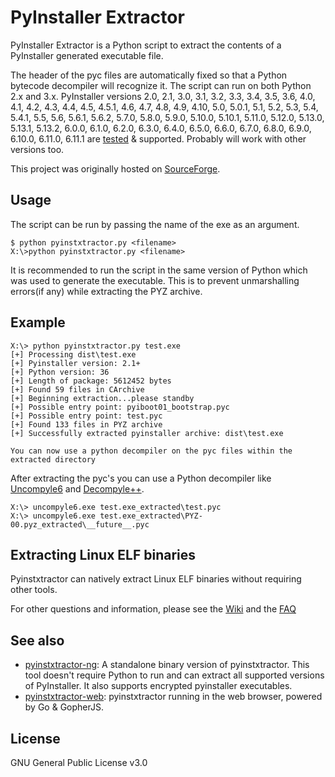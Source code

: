# PyInstaller Extractor

PyInstaller Extractor is a Python script to extract the contents of a PyInstaller generated executable file.

The header of the pyc files are automatically fixed so that a Python bytecode decompiler will recognize it. The script can run on both Python 2.x and 3.x. PyInstaller versions 2.0, 2.1, 3.0, 3.1, 3.2, 3.3, 3.4, 3.5, 3.6, 4.0, 4.1, 4.2, 4.3, 4.4, 4.5, 4.5.1, 4.6, 4.7, 4.8, 4.9, 4.10, 5.0, 5.0.1, 5.1, 5.2, 5.3, 5.4, 5.4.1, 5.5, 5.6, 5.6.1, 5.6.2, 5.7.0, 5.8.0, 5.9.0, 5.10.0, 5.10.1, 5.11.0, 5.12.0, 5.13.0, 5.13.1, 5.13.2, 6.0.0, 6.1.0, 6.2.0, 6.3.0, 6.4.0, 6.5.0, 6.6.0, 6.7.0, 6.8.0, 6.9.0, 6.10.0, 6.11.0, 6.11.1 are [tested](https://github.com/pyinstxtractor/pyinstxtractor-test-binaries) & supported. Probably will work with other versions too.

This project was originally hosted on [SourceForge](https://sourceforge.net/projects/pyinstallerextractor/).

## Usage

The script can be run by passing the name of the exe as an argument.

```
$ python pyinstxtractor.py <filename>
X:\>python pyinstxtractor.py <filename>
```

It is recommended to run the script in the same version of Python which was used to generate the executable. This is to prevent unmarshalling errors(if any) while extracting the PYZ archive.

## Example

```
X:\> python pyinstxtractor.py test.exe
[+] Processing dist\test.exe
[+] Pyinstaller version: 2.1+
[+] Python version: 36
[+] Length of package: 5612452 bytes
[+] Found 59 files in CArchive
[+] Beginning extraction...please standby
[+] Possible entry point: pyiboot01_bootstrap.pyc
[+] Possible entry point: test.pyc
[+] Found 133 files in PYZ archive
[+] Successfully extracted pyinstaller archive: dist\test.exe

You can now use a python decompiler on the pyc files within the extracted directory
```

After extracting the pyc's you can use a Python decompiler like [Uncompyle6](https://github.com/rocky/python-uncompyle6/) and [Decompyle++](https://github.com/zrax/pycdc).

```
X:\> uncompyle6.exe test.exe_extracted\test.pyc
X:\> uncompyle6.exe test.exe_extracted\PYZ-00.pyz_extracted\__future__.pyc
```
## Extracting Linux ELF binaries

Pyinstxtractor can natively extract Linux ELF binaries without requiring other tools.

For other questions and information, please see the [Wiki](https://github.com/extremecoders-re/pyinstxtractor/wiki/Extracting-Linux-ELF-binaries) and the [FAQ](https://github.com/extremecoders-re/pyinstxtractor/wiki/Frequently-Asked-Questions)

## See also

- [pyinstxtractor-ng](https://github.com/pyinstxtractor/pyinstxtractor-ng): 
A standalone binary version of pyinstxtractor. This tool doesn't require Python to run and can extract all supported versions of PyInstaller. It also supports encrypted pyinstaller executables.
- [pyinstxtractor-web](https://github.com/pyinstxtractor/pyinstxtractor-go): pyinstxtractor running in the web browser, powered by Go & GopherJS.

## License

GNU General Public License v3.0
